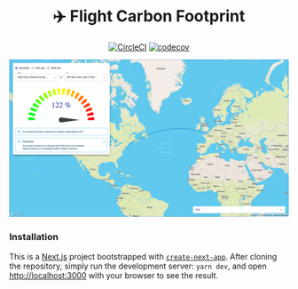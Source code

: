 <div align="center">

# ✈️ Flight Carbon Footprint

[![CircleCI](https://circleci.com/gh/antoinewg/flight-carbon-footprint/tree/main.svg?style=svg)](https://circleci.com/gh/antoinewg/flight-carbon-footprint/tree/main) [![codecov](https://codecov.io/gh/antoinewg/flight-carbon-footprint/branch/main/graph/badge.svg?token=QU7S8NY9BH)](https://codecov.io/gh/antoinewg/flight-carbon-footprint)

</div>

![capture](./docs/capture.png)

### Installation

This is a [Next.js](https://nextjs.org/) project bootstrapped with [`create-next-app`](https://github.com/vercel/next.js/tree/canary/packages/create-next-app).
After cloning the repository, simply run the development server: `yarn dev`, and open [http://localhost:3000](http://localhost:3000) with your browser to see the result.
